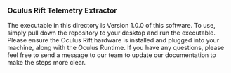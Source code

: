 ### Oculus Rift Telemetry Extractor

The executable in this directory is Version 1.0.0 of this software.  To use, simply pull down the repository to your desktop and run the executable.  Please ensure the Oculus Rift hardware is installed and plugged into your machine, along with the Oculus Runtime.  If you have any questions, please feel free to send a message to our team to update our documentation to make the steps more clear.
